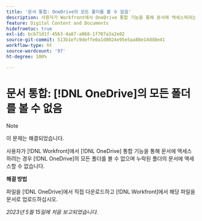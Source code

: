 ```yaml
---
title: '문서 통합: OneDrive의 모든 폴더를 볼 수 없음'
description: 사용자가 Workfront에서 OneDrive 통합 기능을 통해 문서에 액세스하려는 경우 OneDrive의 모든 폴더를 볼 수 없으며 누락된 폴더의 문서에 액세스할 수 없습니다.
feature: Digital Content and Documents
hidefromtoc: true
exl-id: bcb71d1f-4563-4a87-a068-1f707a3a2e02
source-git-commit: 513b1efc9deffe0a1d8024e95e5aa88e14dd8e41
workflow-type: ht
source-wordcount: '97'
ht-degree: 100%

---
```


# 문서 통합: [!DNL OneDrive]의 모든 폴더를 볼 수 없음

>[!NOTE]
>
>이 문제는 해결되었습니다.

<!--

>[!NOTE]
>
>The Product team is currently evaluating this issue resolution, which might require product enhancements. Product enhancements are communicated in the Product Announcements and not with the Maintenance Updates.

-->

사용자가 [!DNL Workfront]에서 [!DNL OneDrive] 통합 기능을 통해 문서에 액세스하려는 경우 [!DNL OneDrive]의 모든 폴더를 볼 수 없으며 누락된 폴더의 문서에 액세스할 수 없습니다.

**해결 방법**

파일을 [!DNL OneDrive]에서 직접 다운로드하고 [!DNL Workfront]에서 해당 파일을 문서로 업로드하십시오.

_2023년 5월 15일에 처음 보고되었습니다._
